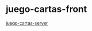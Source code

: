 # juego-cartas-front

[juego-cartas-server](https://github.com/Dellos7/juego-cartas-server/tree/master)
